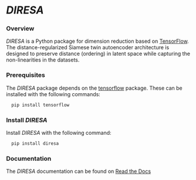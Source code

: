 # *DIRESA*


### Overview

*DIRESA* is a Python package for dimension reduction based on 
[TensorFlow](https://www.tensorflow.org). The distance-regularized 
Siamese twin autoencoder architecture is designed to preserve distance 
(ordering) in latent space while capturing the non-linearities in
the datasets.


### Prerequisites

The *DIRESA* package depends on the [tensorflow](https://www.tensorflow.org) package. 
These can be installed with the following commands:

``` bash
  pip install tensorflow
```

### Install *DIRESA*

Install *DIRESA* with the following command:

``` bash
  pip install diresa
```

### Documentation

The *DIRESA* documentation can be found on [Read the Docs](https://diresa-learn.readthedocs.io)